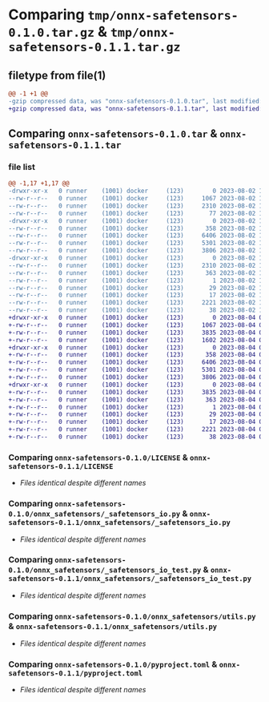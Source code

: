 # Comparing `tmp/onnx-safetensors-0.1.0.tar.gz` & `tmp/onnx-safetensors-0.1.1.tar.gz`

## filetype from file(1)

```diff
@@ -1 +1 @@
-gzip compressed data, was "onnx-safetensors-0.1.0.tar", last modified: Wed Aug  2 16:10:17 2023, max compression
+gzip compressed data, was "onnx-safetensors-0.1.1.tar", last modified: Fri Aug  4 04:02:51 2023, max compression
```

## Comparing `onnx-safetensors-0.1.0.tar` & `onnx-safetensors-0.1.1.tar`

### file list

```diff
@@ -1,17 +1,17 @@
-drwxr-xr-x   0 runner    (1001) docker     (123)        0 2023-08-02 16:10:17.699046 onnx-safetensors-0.1.0/
--rw-r--r--   0 runner    (1001) docker     (123)     1067 2023-08-02 16:10:06.000000 onnx-safetensors-0.1.0/LICENSE
--rw-r--r--   0 runner    (1001) docker     (123)     2310 2023-08-02 16:10:17.699046 onnx-safetensors-0.1.0/PKG-INFO
--rw-r--r--   0 runner    (1001) docker     (123)       77 2023-08-02 16:10:06.000000 onnx-safetensors-0.1.0/README.md
-drwxr-xr-x   0 runner    (1001) docker     (123)        0 2023-08-02 16:10:17.699046 onnx-safetensors-0.1.0/onnx_safetensors/
--rw-r--r--   0 runner    (1001) docker     (123)      358 2023-08-02 16:10:06.000000 onnx-safetensors-0.1.0/onnx_safetensors/__init__.py
--rw-r--r--   0 runner    (1001) docker     (123)     6406 2023-08-02 16:10:06.000000 onnx-safetensors-0.1.0/onnx_safetensors/_safetensors_io.py
--rw-r--r--   0 runner    (1001) docker     (123)     5301 2023-08-02 16:10:06.000000 onnx-safetensors-0.1.0/onnx_safetensors/_safetensors_io_test.py
--rw-r--r--   0 runner    (1001) docker     (123)     3806 2023-08-02 16:10:06.000000 onnx-safetensors-0.1.0/onnx_safetensors/utils.py
-drwxr-xr-x   0 runner    (1001) docker     (123)        0 2023-08-02 16:10:17.699046 onnx-safetensors-0.1.0/onnx_safetensors.egg-info/
--rw-r--r--   0 runner    (1001) docker     (123)     2310 2023-08-02 16:10:17.000000 onnx-safetensors-0.1.0/onnx_safetensors.egg-info/PKG-INFO
--rw-r--r--   0 runner    (1001) docker     (123)      363 2023-08-02 16:10:17.000000 onnx-safetensors-0.1.0/onnx_safetensors.egg-info/SOURCES.txt
--rw-r--r--   0 runner    (1001) docker     (123)        1 2023-08-02 16:10:17.000000 onnx-safetensors-0.1.0/onnx_safetensors.egg-info/dependency_links.txt
--rw-r--r--   0 runner    (1001) docker     (123)       29 2023-08-02 16:10:17.000000 onnx-safetensors-0.1.0/onnx_safetensors.egg-info/requires.txt
--rw-r--r--   0 runner    (1001) docker     (123)       17 2023-08-02 16:10:17.000000 onnx-safetensors-0.1.0/onnx_safetensors.egg-info/top_level.txt
--rw-r--r--   0 runner    (1001) docker     (123)     2221 2023-08-02 16:10:06.000000 onnx-safetensors-0.1.0/pyproject.toml
--rw-r--r--   0 runner    (1001) docker     (123)       38 2023-08-02 16:10:17.699046 onnx-safetensors-0.1.0/setup.cfg
+drwxr-xr-x   0 runner    (1001) docker     (123)        0 2023-08-04 04:02:51.301199 onnx-safetensors-0.1.1/
+-rw-r--r--   0 runner    (1001) docker     (123)     1067 2023-08-04 04:02:39.000000 onnx-safetensors-0.1.1/LICENSE
+-rw-r--r--   0 runner    (1001) docker     (123)     3835 2023-08-04 04:02:51.301199 onnx-safetensors-0.1.1/PKG-INFO
+-rw-r--r--   0 runner    (1001) docker     (123)     1602 2023-08-04 04:02:39.000000 onnx-safetensors-0.1.1/README.md
+drwxr-xr-x   0 runner    (1001) docker     (123)        0 2023-08-04 04:02:51.301199 onnx-safetensors-0.1.1/onnx_safetensors/
+-rw-r--r--   0 runner    (1001) docker     (123)      358 2023-08-04 04:02:39.000000 onnx-safetensors-0.1.1/onnx_safetensors/__init__.py
+-rw-r--r--   0 runner    (1001) docker     (123)     6406 2023-08-04 04:02:39.000000 onnx-safetensors-0.1.1/onnx_safetensors/_safetensors_io.py
+-rw-r--r--   0 runner    (1001) docker     (123)     5301 2023-08-04 04:02:39.000000 onnx-safetensors-0.1.1/onnx_safetensors/_safetensors_io_test.py
+-rw-r--r--   0 runner    (1001) docker     (123)     3806 2023-08-04 04:02:39.000000 onnx-safetensors-0.1.1/onnx_safetensors/utils.py
+drwxr-xr-x   0 runner    (1001) docker     (123)        0 2023-08-04 04:02:51.301199 onnx-safetensors-0.1.1/onnx_safetensors.egg-info/
+-rw-r--r--   0 runner    (1001) docker     (123)     3835 2023-08-04 04:02:51.000000 onnx-safetensors-0.1.1/onnx_safetensors.egg-info/PKG-INFO
+-rw-r--r--   0 runner    (1001) docker     (123)      363 2023-08-04 04:02:51.000000 onnx-safetensors-0.1.1/onnx_safetensors.egg-info/SOURCES.txt
+-rw-r--r--   0 runner    (1001) docker     (123)        1 2023-08-04 04:02:51.000000 onnx-safetensors-0.1.1/onnx_safetensors.egg-info/dependency_links.txt
+-rw-r--r--   0 runner    (1001) docker     (123)       29 2023-08-04 04:02:51.000000 onnx-safetensors-0.1.1/onnx_safetensors.egg-info/requires.txt
+-rw-r--r--   0 runner    (1001) docker     (123)       17 2023-08-04 04:02:51.000000 onnx-safetensors-0.1.1/onnx_safetensors.egg-info/top_level.txt
+-rw-r--r--   0 runner    (1001) docker     (123)     2221 2023-08-04 04:02:39.000000 onnx-safetensors-0.1.1/pyproject.toml
+-rw-r--r--   0 runner    (1001) docker     (123)       38 2023-08-04 04:02:51.305199 onnx-safetensors-0.1.1/setup.cfg
```

### Comparing `onnx-safetensors-0.1.0/LICENSE` & `onnx-safetensors-0.1.1/LICENSE`

 * *Files identical despite different names*

### Comparing `onnx-safetensors-0.1.0/onnx_safetensors/_safetensors_io.py` & `onnx-safetensors-0.1.1/onnx_safetensors/_safetensors_io.py`

 * *Files identical despite different names*

### Comparing `onnx-safetensors-0.1.0/onnx_safetensors/_safetensors_io_test.py` & `onnx-safetensors-0.1.1/onnx_safetensors/_safetensors_io_test.py`

 * *Files identical despite different names*

### Comparing `onnx-safetensors-0.1.0/onnx_safetensors/utils.py` & `onnx-safetensors-0.1.1/onnx_safetensors/utils.py`

 * *Files identical despite different names*

### Comparing `onnx-safetensors-0.1.0/pyproject.toml` & `onnx-safetensors-0.1.1/pyproject.toml`

 * *Files identical despite different names*

